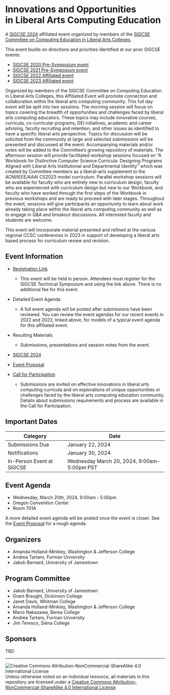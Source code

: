 # Innovations and Opportunities<br>in Liberal Arts Computing Education

A [SIGCSE 2024](https://sigcse2024.sigcse.org) affiliated event organized by members of the [SIGCSE Committee on Computing Education in Liberal Arts Colleges](https://computing-in-the-liberal-arts.github.io/computing-in-the-liberal-arts/).

This event builds on directions and priorities identified at our prior SIGCSE events:
- [SIGCSE 2020 Pre-Symposium event](https://computing-in-the-liberal-arts.github.io/SIGCSE2020-PreSymposium-Event/)
- [SIGCSE 2021 Pre-Symposium event](https://computing-in-the-liberal-arts.github.io/SIGCSE2021-PreSymposium-Event/)
- [SIGCSE 2022 Affiliated event](https://computing-in-the-liberal-arts.github.io/SIGCSE2022-Affiliated-Event/)
- [SIGCSE 2023 Affiliated event](https://computing-in-the-liberal-arts.github.io/SIGCSE2023-Affiliated-Event/)

Organized by members of the SIGCSE Committee on Computing Education in Liberal Arts Colleges, this Affiliated Event will promote connection and collaboration within the liberal arts computing community. This full day event will be split into two sessions. The morning session will focus on topics covering the breadth of opportunities and challenges faced by liberal arts computing educators. These topics may include innovative courses, curricula, co-curricular programs, DEI initiatives, academic and career advising, faculty recruiting and retention, and other issues as identified to have a specific liberal arts perspective. Topics for discussion will be solicited from the community at large and selected submissions will be presented and discussed at the event. Accompanying materials and/or notes will be added to the Committee’s growing repository of materials. The afternoon session will provide facilitated workshop sessions focused on “A Workbook for Distinctive Computer Science Curricula: Designing Programs Aligned with Liberal Arts Institutional and Departmental Identity” which was created by Committee members as a liberal-arts supplement to the ACM/IEEE/AAAI CS2023 model curriculum. Parallel workshop sessions will be available for faculty who are entirely new to curriculum design, faculty who are experienced with curriculum design but new to our Workbook, and faculty who have worked through the first steps of the Workbook in previous workshops and are ready to proceed with later stages. Throughout the event, sessions will give participants an opportunity to learn about work already taking place within the liberal arts computing community as well as to engage in Q&A and breakout discussions. All interested faculty and
students are welcome.

This event will incorporate material presented and refined at the various regional CCSC conferences in 2023 in support of developing a liberal arts based process for curriculum review and revision.

## Event Information

- [Registration Link](https://docs.google.com/forms/d/e/1FAIpQLSehv-lAcI1lOVjnRHVNo9nwknWQj6fb_apq_Re_2WZe-PvoZg/viewform?usp=sf_link)
  - This event will be held in person. Attendees must register for the SIGCSE Technical Symposium and using the link above. There is no additional fee for this event.

- Detailed Event Agenda
    - A full event agenda will be posted after submissions have been reviewed. You can review the event agendas for our recent events in 2022 and 2023, linked above, for models of a typical event agenda for this affiliated event.

- Resulting Materials
  - Submissions, presentations and session notes from the event.

- [SIGCSE 2024](https://sigcse2024.sigcse.org)
- [Event Proposal](2024-event-proposal.pdf)
- [Call for Participation](2024CallForParticipation.md)
    - Submissions are invited on effective innovations in liberal arts computing curricula and on explorations of unique opportunities or challenges faced by the liberal arts computing education community. Details about submissions requirements and process are available in the Call for Participation.

## Important Dates

| Category                           | Date|
|------------------------------------|-----------------------|
| Submissions Due                    | January 22, 2024 |
| Notifications                      | January 30, 2024 |
| In-Person Event at SIGCSE          | Wednesday March 20, 2024, 9:00am-5:00pm PST |

## Event Agenda

- Wednesday, March 20th, 2024, 9:00am - 5:00pm
- Oregon Convention Center
- Room 701A

A more detailed event agenda will be posted once the event is closer. See the [Event Proposal](2024-event-proposal.pdf) for a rough agenda.

## Organizers

- Amanda Holland-Minkley, Washington & Jefferson College
- Andrea Tartaro, Furman University
- Jakob Barnard, University of Jamestown

## Program Committee

- Jakob Barnard, University of Jamestown
- Grant Braught, Dickinson College
- Janet Davis, Whitman College
- Amanda Holland-Minkley, Washington & Jefferson College
- Mario Nakazawa, Berea College
- Andrea Tartaro, Furman University
- Jim Teresco, Siena College

## Sponsors

TBD

___
![Creative Commons Attribution-NonCommercial-ShareAlike 4.0 International License](https://i.creativecommons.org/l/by-nc-sa/4.0/88x31.png "Creative Commons Attribution-NonCommercial-ShareAlike 4.0 International License") Unless otherwise noted on an individual resource, all materials in this repository are licensed under a [Creative Commons Attribution-NonCommercial-ShareAlike 4.0 International License](http://creativecommons.org/licenses/by-nc-sa/4.0/)
